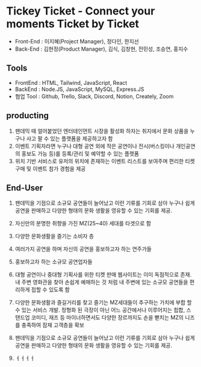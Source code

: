 # Tickey Ticket - Connect your moments Ticket by Ticket

- Front-End : 이지혜(Project Manager), 정다인, 한지선
- Back-End : 김현정(Product Manager), 김식, 김창현, 전민성, 조승연, 홍지수

## Tools

- FrontEnd : HTML, Tailwind, JavaScript, React
- BackEnd : Node.JS, JavaScript, MySQL, Express.JS
- 협업 Tool : Github, Trello, Slack, Discord, Notion, Creately, Zoom

## producting

1.  팬데믹 때 얼어붙었던 엔터테인먼트 시장을 활성화 하자는 취지에서 문화 상품을 누구나 사고 팔 수 있는 플랫폼을 제공하고자 함
2.  이벤트 기획자라면 누구나 대형 공연 외에 작은 공연이나 전시(버스킹이나 개인공연의 홍보도 가능 등)를 등록/관리 및 예약할 수 있는 플랫폼
3.  위치 기반 서비스로 유저의 위치에 존재하는 이벤트 리스트를 보여주며 편리한 티켓 구매 및 이벤트 참가 경험을 제공

## End-User

1. 팬데믹을 기점으로 소규모 공연들이 늘어났고 이런 기류를 기회로 삼아 누구나 쉽게 공연을 판매하고 다양한 형태의 문화 생활을 영유할 수 있는 기회를 제공.
1. 자신만의 분명한 취향을 가진 MZ(25~40) 세대를 타겟으로 함
1. 다양한 문화생활을 즐기는 소비자 층
1. 여러가지 공연을 하며 자신의 공연을 홍보하고자 하는 연주가들
1. 홍보하고자 하는 소규모 공연업자들

1. 대형 공연이나 중대형 기획사를 위한 티켓 판매 웹사이트는 이미 독점적으로 존재. 내 주변 영화관을 찾아 손쉽게 예매하는 것 처럼 내 주변에 있는 소규모 공연들을 편리하게 접할 수 있도록 함
1. 다양한 문화생활과 즐길거리를 찾고 즐기는 MZ세대들이 추구하는 가치에 부합 할 수 있는 서비스 개발. 정형화 된 극장이 아닌 어느 공간에서나 이루어지는 힙합, 스탠드업 코미디, 재즈 등 마이너하면서도 다양한 장르까지도 손을 뻗치는 MZ의 니즈를 충족하여 잠재 고객층을 확보
1. 팬데믹을 기점으로 소규모 공연들이 늘어났고 이런 기류를 기회로 삼아 누구나 쉽게 공연을 판매하고 다양한 형태의 문화 생활을 영유할 수 있는 기회를 제공.
2. ㅓㅓㅓㅓ
